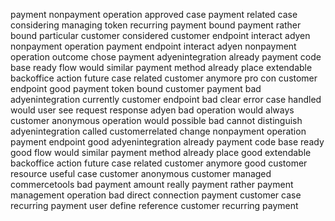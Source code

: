 payment nonpayment operation approved case payment related case considering managing token recurring payment bound payment rather bound particular customer considered customer endpoint interact adyen nonpayment operation payment endpoint interact adyen nonpayment operation outcome chose payment adyenintegration already payment code base ready flow would similar payment method already place extendable backoffice action future case related customer anymore pro con customer endpoint good payment token bound customer payment bad adyenintegration currently customer endpoint bad clear error case handled would user see request response adyen bad operation would always customer anonymous operation would possible bad cannot distinguish adyenintegration called customerrelated change nonpayment operation payment endpoint good adyenintegration already payment code base ready good flow would similar payment method already place good extendable backoffice action future case related customer anymore good customer resource useful case customer anonymous customer managed commercetools bad payment amount really payment rather payment management operation bad direct connection payment customer case recurring payment user define reference customer recurring payment